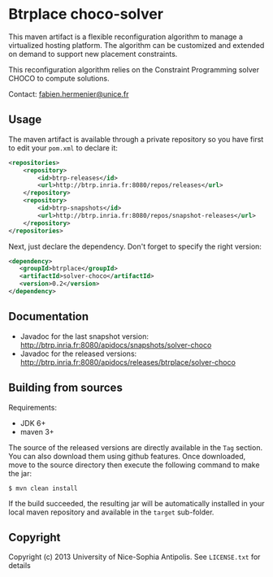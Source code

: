 # Btrplace choco-solver  #

This maven artifact is a flexible reconfiguration algorithm to
manage a virtualized hosting platform. The algorithm can be customized
and extended on demand to support new placement constraints.

This reconfiguration algorithm relies on the Constraint Programming
solver CHOCO to compute solutions.

Contact: fabien.hermenier@unice.fr

## Usage ##

The maven artifact is available through a private repository
so you have first to edit your `pom.xml` to declare it:

```xml
<repositories>
    <repository>
        <id>btrp-releases</id>
        <url>http://btrp.inria.fr:8080/repos/releases</url>
    </repository>
    <repository>
        <id>btrp-snapshots</id>
        <url>http://btrp.inria.fr:8080/repos/snapshot-releases</url>
    </repository>
</repositories>
```

Next, just declare the dependency. Don't forget to specify the right version:

```xml
<dependency>
   <groupId>btrplace</groupId>
   <artifactId>solver-choco</artifactId>
   <version>0.2</version>
</dependency>
```

## Documentation ##

* Javadoc for the last snapshot version: http://btrp.inria.fr:8080/apidocs/snapshots/solver-choco
* Javadoc for the released versions: http://btrp.inria.fr:8080/apidocs/releases/btrplace/solver-choco

## Building from sources ##

Requirements:
* JDK 6+
* maven 3+

The source of the released versions are directly available in the `Tag` section.
You can also download them using github features.
Once downloaded, move to the source directory then execute the following command
to make the jar:

    $ mvn clean install

If the build succeeded, the resulting jar will be automatically
installed in your local maven repository and available in the `target` sub-folder.


## Copyright ##
Copyright (c) 2013 University of Nice-Sophia Antipolis. See `LICENSE.txt` for details